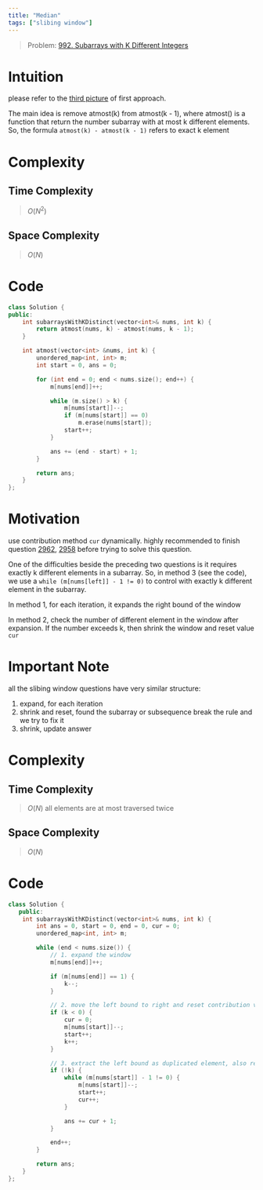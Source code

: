 ```yaml
---
title: "Median" 
tags: ["slibing window"]
---
```


> Problem: [992. Subarrays with K Different Integers](https://leetcode.com/problems/subarrays-with-k-different-integers/description/?envType=daily-question&envId=2024-03-30)

# Intuition
please refer to the [third picture](https://leetcode.com/problems/subarrays-with-k-different-integers/editorial/?envType=daily-question&envId=2024-03-30) of first approach. 

The main idea is remove atmost(k) from atmost(k - 1), where atmost() is a function that return the number subarray with at most k different elements. So, the formula `atmost(k) - atmost(k - 1)` refers to exact k element 

# Complexity

## Time Complexity

> $O(N ^ 2)$ 

## Space Complexity

> $O(N)$

# Code

```cpp
class Solution {
public:
    int subarraysWithKDistinct(vector<int>& nums, int k) {
        return atmost(nums, k) - atmost(nums, k - 1);
    }

    int atmost(vector<int> &nums, int k) {
        unordered_map<int, int> m;
        int start = 0, ans = 0;

        for (int end = 0; end < nums.size(); end++) {
            m[nums[end]]++;

            while (m.size() > k) {
                m[nums[start]]--;
                if (m[nums[start]] == 0)
                    m.erase(nums[start]);
                start++;
            }

            ans += (end - start) + 1;
        }

        return ans;
    }
};
```


# Motivation
use contribution method `cur` dynamically. highly recommended to finish question [2962](https://leetcode.com/problems/count-subarrays-where-max-element-appears-at-least-k-times/description/?envType=daily-question&envId=2024-03-29), [2958](https://leetcode.com/problems/length-of-longest-subarray-with-at-most-k-frequency/description/?envType=daily-question&envId=2024-03-28) before trying to solve this question.

One of the difficulties beside the preceding two questions is it requires exactly k different elements in a subarray. So, in method 3 (see the code), we use a `while (m[nums[left]] - 1 != 0)` to control with exactly k different element in the subarray. 

In method 1, for each iteration, it expands the right bound of the window

In method 2, check the number of different element in the window after expansion. If the number exceeds k, then shrink the window and reset value `cur`

# Important Note
all the slibing window questions have very similar structure:
1. expand, for each iteration
2. shrink and reset, found the subarray or subsequence break the rule and we try to fix it
3. shrink, update answer 

# Complexity

## Time Complexity

> $O(N)$ 
all elements are at most traversed twice

## Space Complexity

> $O(N)$

# Code

```cpp
class Solution {
   public:
    int subarraysWithKDistinct(vector<int>& nums, int k) {
        int ans = 0, start = 0, end = 0, cur = 0;
        unordered_map<int, int> m;

        while (end < nums.size()) {
            // 1. expand the window
            m[nums[end]]++;

            if (m[nums[end]] == 1) {
                k--;
            }

            // 2. move the left bound to right and reset contribution value `cur`
            if (k < 0) {
                cur = 0;
                m[nums[start]]--;
                start++;
                k++;
            }

            // 3. extract the left bound as duplicated element, also refresh the answer
            if (!k) {
                while (m[nums[start]] - 1 != 0) {
                    m[nums[start]]--;
                    start++;
                    cur++;
                }

                ans += cur + 1;
            }

            end++;
        }

        return ans;
    }
};
```

